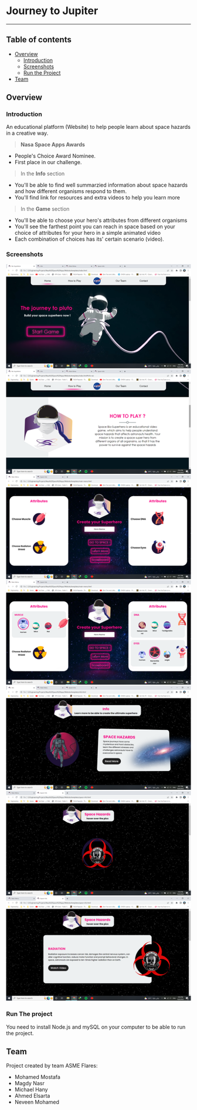 # Journey to Jupiter
***


## Table of contents
- [Overview](#overview)
  - [Introduction](#introduction)
  - [Screenshots](#Screenshots)
  - [Run the Project](#run-the-project)
- [Team](#team)


## Overview

### Introduction

An educational platform (Website) to help people learn about space hazards in a creative way.

> **Nasa Space Apps Awards**
- People's Choice Award Nominee.
- First place in our challenge.

> In the **Info** section
- You'll be able to find well summarzied information about space hazards and how different organisms respond to them.
- You'll find link for resources and extra videos to help you learn more

> In the **Game** section
- You'll be able to choose your hero's attributes from different organisms
- You'll see the farthest point you can reach in space based on your choice of attributes for your hero in a simple animated video
- Each combination of choices has its' certain scenario (video).

### Screenshots

<img src="Screenshots/1.png">
<img src="Screenshots/2.png">
<img src="Screenshots/3.png">
<img src="Screenshots/4.png">
<img src="Screenshots/5.png">
<img src="Screenshots/6.png">
<img src="Screenshots/7.png">

### Run The project

You need to install Node.js and mySQL on your computer to be able to run the project.


## Team
Project created by team ASME Flares:

- Mohamed Mostafa
- Magdy Nasr
- Michael Hany
- Ahmed Elsarta
- Neveen Mohamed
